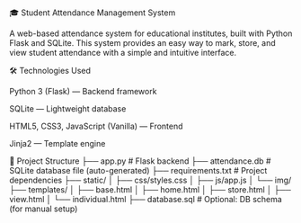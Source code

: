 🎓 Student Attendance Management System

A web-based attendance system for educational institutes, built with Python Flask and SQLite. 
This system provides an easy way to mark, store, and view student attendance with a simple and intuitive interface.


🛠️ Technologies Used

Python 3 (Flask) — Backend framework

SQLite — Lightweight database

HTML5, CSS3, JavaScript (Vanilla) — Frontend

Jinja2 — Template engine


📂 Project Structure
├── app.py               # Flask backend
├── attendance.db        # SQLite database file (auto-generated)
├── requirements.txt     # Project dependencies
├── static/
│   ├── css/styles.css
│   ├── js/app.js
│   └── img/
├── templates/
│   ├── base.html
│   ├── home.html
│   ├── store.html
│   ├── view.html
│   └── individual.html
├── database.sql         # Optional: DB schema (for manual setup)



